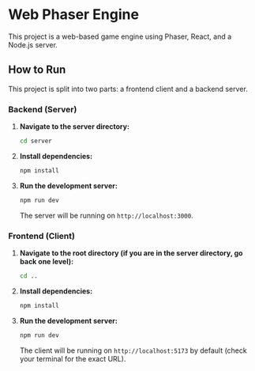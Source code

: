 # Web Phaser Engine

This project is a web-based game engine using Phaser, React, and a Node.js server.

## How to Run

This project is split into two parts: a frontend client and a backend server.

### Backend (Server)

1.  **Navigate to the server directory:**
    ```bash
    cd server
    ```

2.  **Install dependencies:**
    ```bash
    npm install
    ```

3.  **Run the development server:**
    ```bash
    npm run dev
    ```
    The server will be running on `http://localhost:3000`.

### Frontend (Client)

1.  **Navigate to the root directory (if you are in the server directory, go back one level):**
    ```bash
    cd ..
    ```

2.  **Install dependencies:**
    ```bash
    npm install
    ```

3.  **Run the development server:**
    ```bash
    npm run dev
    ```
    The client will be running on `http://localhost:5173` by default (check your terminal for the exact URL).
